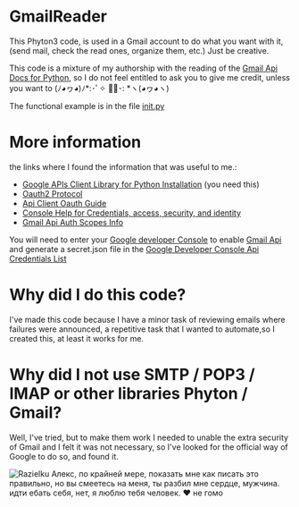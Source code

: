 # GmailReader
This Phyton3 code, is used in a Gmail account to do what you want with it, (send mail, check the read ones, organize them, etc.) Just be creative.

This code is a mixture of my authorship with the reading of the [Gmail Api Docs for Python](https://developers.google.com/gmail/api/quickstart/python), so I do not feel entitled to ask you to give me credit, unless you want to  (ﾉ◕ヮ◕)ﾉ*:･ﾟ✧ ✧ﾟ･: *ヽ(◕ヮ◕ヽ)

The functional example is in the file [init.py](https://github.com/razielku/GmailReader/blob/master/init.py)
# More information
the links where I found the information that was useful to me.:
 - [Google APIs Client Library for Python Installation](https://developers.google.com/api-client-library/python/start/installation) (you need this)
 - [Oauth2 Protocol](https://developers.google.com/identity/protocols/OAuth2)
 - [Api Client Oauth Guide](https://developers.google.com/api-client-library/python/guide/aaa_oauth)
 - [Console Help for Credentials, access, security, and identity](https://support.google.com/cloud/answer/6158857?hl=en&ref_topic=6262490)
 - [Gmail Api Auth Scopes Info](https://developers.google.com/gmail/api/auth/scopes#gmail_scopes)
  
You will need to enter your [Google developer Console](https://console.developers.google.com) to enable [Gmail Api](https://console.developers.google.com/apis/api/gmail/overview) and generate a secret.json file in the [Google Developer Console Api Credentials List](https://console.developers.google.com/apis/credentials)

# Why did I do this code?
I've made this code because I have a minor task of reviewing emails where failures were announced, a repetitive task that I wanted to automate,so I created this, at least it works for me.

# Why did I not use SMTP / POP3 / IMAP or other libraries Phyton / Gmail?
Well, I've tried, but to make them work I needed to unable the extra security of Gmail and I felt it was not necessary, so I've looked for the official way of Google to do so, and found it.

![Razielku](https://avatars3.githubusercontent.com/u/16324160?v=3&s=96) 
Алекс, по крайней мере, показать мне как писать это правильно, но вы смеетесь на меня, ты разбил мне сердце, мужчина.  идти ебать себя, нет, я люблю тебя человек. ♥ не гомо
